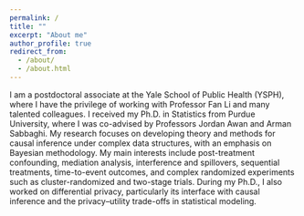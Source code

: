 ```yaml
---
permalink: /
title: ""
excerpt: "About me"
author_profile: true
redirect_from: 
  - /about/
  - /about.html
---
```


I am a postdoctoral associate at the Yale School of Public Health (YSPH), where I have the privilege of working with Professor Fan Li and many talented colleagues. I received my Ph.D. in Statistics from Purdue University, where I was co-advised by Professors Jordan Awan and Arman Sabbaghi. My research focuses on developing theory and methods for causal inference under complex data structures, with an emphasis on Bayesian methodology. My main interests include post-treatment confounding, mediation analysis, interference and spillovers, sequential treatments, time-to-event outcomes, and complex randomized experiments such as cluster-randomized and two-stage trials. During my Ph.D., I also worked on differential privacy, particularly its interface with causal inference and the privacy–utility trade-offs in statistical modeling.